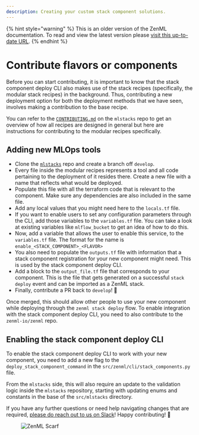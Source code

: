 ```yaml
---
description: Creating your custom stack component solutions.
---
```


{% hint style="warning" %}
This is an older version of the ZenML documentation. To read and view the latest version please [visit this up-to-date URL](https://docs.zenml.io).
{% endhint %}


# Contribute flavors or components

Before you can start contributing, it is important to know that the stack component deploy CLI also makes use of the stack recipes (specifically, the modular stack recipes) in the background. Thus, contributing a new deployment option for both the deployment methods that we have seen, involves making a contribution to the base recipe.

You can refer to the [`CONTRIBUTING.md`](https://github.com/zenml-io/mlstacks/blob/main/CONTRIBUTING.md) on the `mlstacks` repo to get an overview of how all recipes are designed in general but here are instructions for contributing to the modular recipes specifically.

## Adding new MLOps tools

* Clone the [`mlstacks`](https://github.com/zenml-io/mlstacks) repo and create a branch off `develop`.
* Every file inside the modular recipes represents a tool and all code pertaining to the deployment of it resides there. Create a new file with a name that reflects what would be deployed.
* Populate this file with all the terraform code that is relevant to the component. Make sure any dependencies are also included in the same file.
* Add any local values that you might need here to the `locals.tf` file.
* If you want to enable users to set any configuration parameters through the CLI, add those variables to the `variables.tf` file. You can take a look at existing variables like `mlflow_bucket` to get an idea of how to do this.
* Now, add a variable that allows the user to enable this service, to the `variables.tf` file. The format for the name is `enable_<STACK_COMPONENT>_<FLAVOR>`
* You also need to populate the `outputs.tf` file with information that a stack component registration for your new component might need. This is used by the stack component deploy CLI.
* Add a block to the `output_file.tf` file that corresponds to your component. This is the file that gets generated on a successful `stack deploy` event and can be imported as a ZenML stack.
* Finally, contribute a PR back to `develop`! 🥳

Once merged, this should allow other people to use your new component while deploying through the `zenml stack deploy` flow. To enable integration with the stack component deploy CLI, you need to also contribute to the `zenml-io/zenml` repo.

## Enabling the stack component deploy CLI

To enable the stack component deploy CLI to work with your new component, you
need to add a new flag to the `deploy_stack_component_command` in the
`src/zenml/cli/stack_components.py` file.

From the `mlstacks` side, this will also require an update to
the validation logic inside the `mlstacks` repository, starting with updating
enums and constants in the base of the `src/mlstacks` directory.

If you have any further questions or need help navigating changes that are
required, [please do reach out to us on Slack](https://zenml.io/slack-invite)! Happy contributing! 🥰

<!-- For scarf -->
<figure><img alt="ZenML Scarf" referrerpolicy="no-referrer-when-downgrade" src="https://static.scarf.sh/a.png?x-pxid=f0b4f458-0a54-4fcd-aa95-d5ee424815bc" /></figure>
